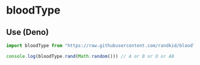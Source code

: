 # bloodType
## Use (Deno)
```ts
import bloodType from "https://raw.githubusercontent.com/randkid/bloodType/master/mod.ts"

console.log(bloodType.rand(Math.random())) // A or B or O or AB
```
